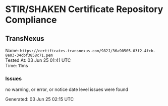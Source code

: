 # STIR/SHAKEN Certificate Repository Compliance

## TransNexus

Name: `https://certificates.transnexus.com/982J/36a90505-03f2-4fcb-8e03-34cbf3858c71.pem`\
Tested At: 03 Jun 25 01:41 UTC\
Time: 11ms

### Issues

no warning, or error, or notice date level issues were found

Generated: 03 Jun 25 02:15 UTC